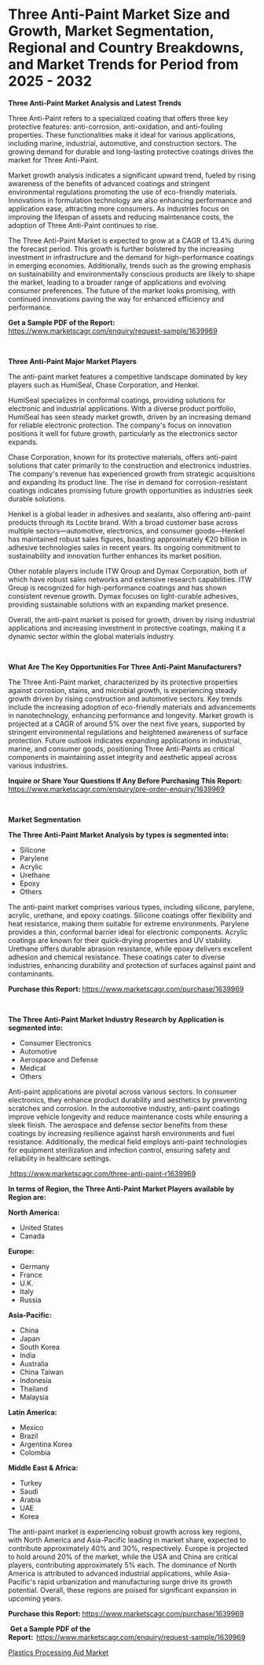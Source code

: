 <p><h1>Three Anti-Paint Market Size and Growth, Market Segmentation, Regional and Country Breakdowns, and Market Trends for Period from 2025 -  2032</h1></p><p><strong>Three Anti-Paint Market Analysis and Latest Trends</strong></p>
<p><p>Three Anti-Paint refers to a specialized coating that offers three key protective features: anti-corrosion, anti-oxidation, and anti-fouling properties. These functionalities make it ideal for various applications, including marine, industrial, automotive, and construction sectors. The growing demand for durable and long-lasting protective coatings drives the market for Three Anti-Paint.</p><p>Market growth analysis indicates a significant upward trend, fueled by rising awareness of the benefits of advanced coatings and stringent environmental regulations promoting the use of eco-friendly materials. Innovations in formulation technology are also enhancing performance and application ease, attracting more consumers. As industries focus on improving the lifespan of assets and reducing maintenance costs, the adoption of Three Anti-Paint continues to rise.</p><p>The Three Anti-Paint Market is expected to grow at a CAGR of 13.4% during the forecast period. This growth is further bolstered by the increasing investment in infrastructure and the demand for high-performance coatings in emerging economies. Additionally, trends such as the growing emphasis on sustainability and environmentally conscious products are likely to shape the market, leading to a broader range of applications and evolving consumer preferences. The future of the market looks promising, with continued innovations paving the way for enhanced efficiency and performance.</p></p>
<p><strong>Get a Sample PDF of the Report:&nbsp;</strong> <a href="https://www.marketscagr.com/enquiry/request-sample/1639969?utm_campaign=1836&utm_medium=2&utm_source=Github&utm_content=ia&utm_term=01022025&utm_id=three-anti-paint">https://www.marketscagr.com/enquiry/request-sample/1639969</a></p>
<p>&nbsp;</p>
<p><strong>Three Anti-Paint Major Market Players</strong></p>
<p><p>The anti-paint market features a competitive landscape dominated by key players such as HumiSeal, Chase Corporation, and Henkel. </p><p>HumiSeal specializes in conformal coatings, providing solutions for electronic and industrial applications. With a diverse product portfolio, HumiSeal has seen steady market growth, driven by an increasing demand for reliable electronic protection. The company's focus on innovation positions it well for future growth, particularly as the electronics sector expands.</p><p>Chase Corporation, known for its protective materials, offers anti-paint solutions that cater primarily to the construction and electronics industries. The company's revenue has experienced growth from strategic acquisitions and expanding its product line. The rise in demand for corrosion-resistant coatings indicates promising future growth opportunities as industries seek durable solutions.</p><p>Henkel is a global leader in adhesives and sealants, also offering anti-paint products through its Loctite brand. With a broad customer base across multiple sectors—automotive, electronics, and consumer goods—Henkel has maintained robust sales figures, boasting approximately €20 billion in adhesive technologies sales in recent years. Its ongoing commitment to sustainability and innovation further enhances its market position.</p><p>Other notable players include ITW Group and Dymax Corporation, both of which have robust sales networks and extensive research capabilities. ITW Group is recognized for high-performance coatings and has shown consistent revenue growth. Dymax focuses on light-curable adhesives, providing sustainable solutions with an expanding market presence.</p><p>Overall, the anti-paint market is poised for growth, driven by rising industrial applications and increasing investment in protective coatings, making it a dynamic sector within the global materials industry.</p></p>
<p>&nbsp;</p>
<p><strong>What Are The Key Opportunities For Three Anti-Paint Manufacturers?</strong></p>
<p><p>The Three Anti-Paint market, characterized by its protective properties against corrosion, stains, and microbial growth, is experiencing steady growth driven by rising construction and automotive sectors. Key trends include the increasing adoption of eco-friendly materials and advancements in nanotechnology, enhancing performance and longevity. Market growth is projected at a CAGR of around 5% over the next five years, supported by stringent environmental regulations and heightened awareness of surface protection. Future outlook indicates expanding applications in industrial, marine, and consumer goods, positioning Three Anti-Paints as critical components in maintaining asset integrity and aesthetic appeal across various industries.</p></p>
<p><strong>Inquire or Share Your Questions If Any Before Purchasing This Report:</strong> <a href="https://www.marketscagr.com/enquiry/pre-order-enquiry/1639969?utm_campaign=1836&utm_medium=2&utm_source=Github&utm_content=ia&utm_term=01022025&utm_id=three-anti-paint">https://www.marketscagr.com/enquiry/pre-order-enquiry/1639969</a></p>
<p>&nbsp;</p>
<p><strong>Market Segmentation</strong></p>
<p><strong>The Three Anti-Paint Market Analysis by types is segmented into:</strong></p>
<p><ul><li>Silicone</li><li>Parylene</li><li>Acrylic</li><li>Urethane</li><li>Epoxy</li><li>Others</li></ul></p>
<p><p>The anti-paint market comprises various types, including silicone, parylene, acrylic, urethane, and epoxy coatings. Silicone coatings offer flexibility and heat resistance, making them suitable for extreme environments. Parylene provides a thin, conformal barrier ideal for electronic components. Acrylic coatings are known for their quick-drying properties and UV stability. Urethane offers durable abrasion resistance, while epoxy delivers excellent adhesion and chemical resistance. These coatings cater to diverse industries, enhancing durability and protection of surfaces against paint and contaminants.</p></p>
<p><strong>Purchase this Report:&nbsp;</strong><a href="https://www.marketscagr.com/purchase/1639969?utm_campaign=1836&utm_medium=2&utm_source=Github&utm_content=ia&utm_term=01022025&utm_id=three-anti-paint">https://www.marketscagr.com/purchase/1639969</a></p>
<p>&nbsp;</p>
<p><strong>The Three Anti-Paint Market Industry Research by Application is segmented into:</strong></p>
<p><ul><li>Consumer Electronics</li><li>Automotive</li><li>Aerospace and Defense</li><li>Medical</li><li>Others</li></ul></p>
<p><p>Anti-paint applications are pivotal across various sectors. In consumer electronics, they enhance product durability and aesthetics by preventing scratches and corrosion. In the automotive industry, anti-paint coatings improve vehicle longevity and reduce maintenance costs while ensuring a sleek finish. The aerospace and defense sector benefits from these coatings by increasing resilience against harsh environments and fuel resistance. Additionally, the medical field employs anti-paint technologies for equipment sterilization and infection control, ensuring safety and reliability in healthcare settings.</p></p>
<p><a href="https://www.marketscagr.com/three-anti-paint-r1639969?utm_campaign=1836&utm_medium=2&utm_source=Github&utm_content=ia&utm_term=01022025&utm_id=three-anti-paint">&nbsp;https://www.marketscagr.com/three-anti-paint-r1639969</a></p>
<p><strong>In terms of Region, the Three Anti-Paint Market Players available by Region are:</strong></p>
<p>
    <p> <strong> North America: </strong>
        <ul>
            <li>United States</li>
            <li>Canada</li>
        </ul>
        </p> 
    <p> <strong> Europe: </strong>
        <ul>
            <li>Germany</li>
            <li>France</li>
            <li>U.K.</li>
            <li>Italy</li>
            <li>Russia</li>
        </ul>
        </p> 
    <p> <strong> Asia-Pacific: </strong>
        <ul>
            <li>China</li>
            <li>Japan</li>
            <li>South Korea</li>
            <li>India</li>
            <li>Australia</li>
            <li>China Taiwan</li>
            <li>Indonesia</li>
            <li>Thailand</li>
            <li>Malaysia</li>
        </ul>
        </p> 
    <p> <strong> Latin America: </strong>
        <ul>
            <li>Mexico</li>
            <li>Brazil</li>
            <li>Argentina Korea</li>
            <li>Colombia</li>
        </ul>
        </p> 
    <p> <strong> Middle East & Africa: </strong>
        <ul>
            <li>Turkey</li>
            <li>Saudi</li>
            <li>Arabia</li>
            <li>UAE</li>
            <li>Korea</li>
        </ul>
    </p>
    </p>
<p><p>The anti-paint market is experiencing robust growth across key regions, with North America and Asia-Pacific leading in market share, expected to contribute approximately 40% and 30%, respectively. Europe is projected to hold around 20% of the market, while the USA and China are critical players, contributing approximately 5% each. The dominance of North America is attributed to advanced industrial applications, while Asia-Pacific's rapid urbanization and manufacturing surge drive its growth potential. Overall, these regions are poised for significant expansion in upcoming years.</p></p>
<p><strong>Purchase this Report: </strong><a href="https://www.marketscagr.com/purchase/1639969?utm_campaign=1836&utm_medium=2&utm_source=Github&utm_content=ia&utm_term=01022025&utm_id=three-anti-paint">https://www.marketscagr.com/purchase/1639969</a></p>
<p>&nbsp;<strong>Get a Sample PDF of the Report:&nbsp;&nbsp;</strong><a href="https://www.marketscagr.com/enquiry/request-sample/1639969?utm_campaign=1836&utm_medium=2&utm_source=Github&utm_content=ia&utm_term=01022025&utm_id=three-anti-paint">https://www.marketscagr.com/enquiry/request-sample/1639969</a></p>
<p><strong></strong></p>
<p><p><a href="https://github.com/guneycigdem35/Market-Research-Report-List-5/blob/main/plastics-processing-aid-market.md?utm_campaign=1836&utm_medium=2&utm_source=Github&utm_content=ia&utm_term=01022025&utm_id=three-anti-paint">Plastics Processing Aid Market</a></p></p>